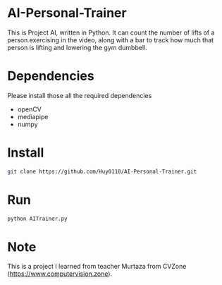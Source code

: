 # AI-Personal-Trainer
This is Project AI, written in Python. It can count the number of lifts of a person exercising in the video, along with a bar to track how much that person is lifting and lowering the gym dumbbell.

# Dependencies
Please install those all the required dependencies
- openCV
- mediapipe
- numpy

# Install
```bash
git clone https://github.com/Huy0110/AI-Personal-Trainer.git
```
# Run
```bash
python AITrainer.py
```

# Note
This is a project I learned from teacher Murtaza from CVZone (https://www.computervision.zone).
